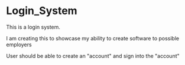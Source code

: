 # Login_System
This is a login system. 

I am creating this to showcase my ability to create software to possible employers

User should be able to create an "account" and sign into the "account"


